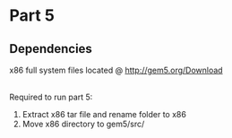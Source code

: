 # Part 5

## Dependencies
x86 full system files located @ http://gem5.org/Download

<br>
Required to run part 5:

1. Extract x86 tar file and rename folder to x86
2. Move x86 directory to gem5/src/